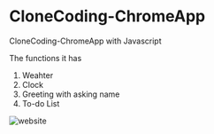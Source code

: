 # CloneCoding-ChromeApp
CloneCoding-ChromeApp with Javascript

The functions it has
1. Weahter
2. Clock
3. Greeting with asking name
4. To-do List

![website](https://user-images.githubusercontent.com/90080808/174489619-5ee05bc8-6f56-4af6-be21-f2614b120c74.jpg)
